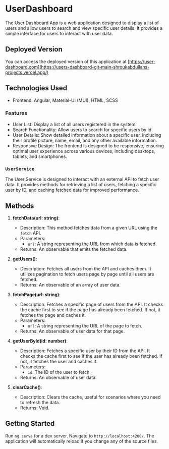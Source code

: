 # UserDashboard

The User Dashboard App is a web application designed to display a list of users and allow users to search and view specific user details. It provides a simple interface for users to interact with user data.

## Deployed Version

You can access the deployed version of this application at [https://user-dashboard.com](https://users-dashboard-git-main-shroukabdullahs-projects.vercel.app/)


## Technologies Used

- Frontend: Angular, Material-UI (MUI), HTML, SCSS

### Features

- User List: Display a list of all users registered in the system.
- Search Functionality: Allow users to search for specific users by id.
- User Details: Show detailed information about a specific user, including their profile picture, name, email, and any other available information.
- Responsive Design: The frontend is designed to be responsive, ensuring optimal user experience across various devices, including desktops, tablets, and smartphones.

### `UserService`

The User Service is designed to interact with an external API to fetch user data. It provides methods for retrieving a list of users, fetching a specific user by ID, and caching fetched data for improved performance.


## Methods

1. **fetchData(url: string)**:
   - Description: This method fetches data from a given URL using the `fetch` API.
   - Parameters:
     - `url`: A string representing the URL from which data is fetched.
   - Returns: An observable that emits the fetched data.

2. **getUsers()**:
   - Description: Fetches all users from the API and caches them. It utilizes pagination to fetch users page by page until all users are fetched.
   - Returns: An observable of an array of user data.

3. **fetchPage(url: string)**:
   - Description: Fetches a specific page of users from the API. It checks the cache first to see if the page has already been fetched. If not, it fetches the page and caches it.
   - Parameters:
     - `url`: A string representing the URL of the page to fetch.
   - Returns: An observable of user data for that page.

4. **getUserById(id: number)**:
   - Description: Fetches a specific user by their ID from the API. It checks the cache first to see if the user has already been fetched. If not, it fetches the user and caches it.
   - Parameters:
     - `id`: The ID of the user to fetch.
   - Returns: An observable of user data.

5. **clearCache()**:
   - Description: Clears the cache, useful for scenarios where you need to refresh the data.
   - Returns: Void.


## Getting Started

Run `ng serve` for a dev server. Navigate to `http://localhost:4200/`. The application will automatically reload if you change any of the source files.

